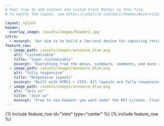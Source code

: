 ```yaml
---
# Feel free to add content and custom Front Matter to this file.
# To modify the layout, see https://jekyllrb.com/docs/themes/#overriding-theme-defaults

layout: splash
header:
  overlay_image: /assets/images/header2.jpg
intro: 
  - excerpt: 'Our aim is to build a low-cost device for capturing retinal fundus images and equip it with Artificial Intelligence based software to detect Diabetic Retinopathy from the images. This is an extension of the Open Indirect Ophthalmoscope project.'
feature_row:
  - image_path: /assets/images/announce_blue.png
    alt: "customizable"
    title: "Super customizable"
    excerpt: "Everything from the menus, sidebars, comments, and more can be configured or set with YAML Front Matter."
  - image_path: /assets/images/announce_blue.png
    alt: "fully responsive"
    title: "Responsive layouts"
    excerpt: "Built with HTML5 + CSS3. All layouts are fully responsive with helpers to augment your content."
  - image_path: /assets/images/announce_blue.png
    alt: "Join us"
    title: "Join us"
    excerpt: "Free to use however you want under the MIT License. Clone it, fork it, customize it... whatever!"
---
```


{% include feature_row id="intro" type="center" %}
{% include feature_row %}
